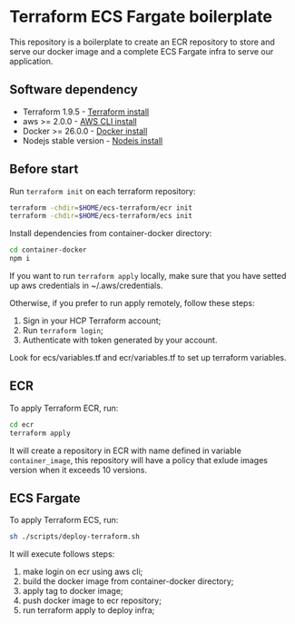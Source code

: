 # Terraform ECS Fargate boilerplate

This repository is a boilerplate to create an ECR repository to store and serve our docker image and a complete ECS Fargate infra to serve our application.

## Software dependency

- Terraform 1.9.5 - [Terraform install](https://developer.hashicorp.com/terraform/install?product_intent=terraform#linux)
- aws >= 2.0.0 - [AWS CLI install](https://docs.aws.amazon.com/cli/latest/userguide/getting-started-install.html)
- Docker >= 26.0.0 - [Docker install](https://docs.docker.com/engine/install/ubuntu/)
- Nodejs stable version - [Nodejs install](https://nodejs.org/en/download/package-manager)

## Before start

Run `terraform init` on each terraform repository:

```sh
terraform -chdir=$HOME/ecs-terraform/ecr init
terraform -chdir=$HOME/ecs-terraform/ecs init
```

Install dependencies from container-docker directory:

```sh
cd container-docker
npm i
```

If you want to run `terraform apply` locally, make sure that you have setted up aws credentials in ~/.aws/credentials.

Otherwise, if you prefer to run apply remotely, follow these steps:

1. Sign in your HCP Terraform account;
2. Run `terraform login`;
3. Authenticate with token generated by your account.

Look for ecs/variables.tf and ecr/variables.tf to set up terraform variables.

## ECR

To apply Terraform ECR, run:

```sh
cd ecr
terraform apply
```

It will create a repository in ECR with name defined in variable `container_image`, this repository will have a policy that exlude images version when it exceeds 10 versions.

## ECS Fargate

To apply Terraform ECS, run:

```sh
sh ./scripts/deploy-terraform.sh
```

It will execute follows steps:

1. make login on ecr using aws cli;
2. build the docker image from container-docker directory;
3. apply tag to docker image;
4. push docker image to ecr repository;
5. run terraform apply to deploy infra;
